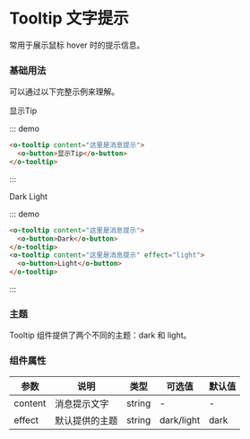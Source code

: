 <script>
  export default {
    data() {
      return {
        tableData: [{
            date: '2016-05-02',
            name: '王小虎',
            address: '上海市普陀区金沙江路 1518 弄'
          }, {
            date: '2016-05-04',
            name: '王小虎',
            address: '上海市普陀区金沙江路 1517 弄'
          }, {
            date: '2016-05-01',
            name: '王小虎',
            address: '上海市普陀区金沙江路 1519 弄'
          }, {
            date: '2016-05-03',
            name: '王小虎',
            address: '上海市普陀区金沙江路 1516 弄'
          }]
      };
    }
  }
</script>
<style lang="less" type="text/less" scoped>
</style>

# Tooltip 文字提示

常用于展示鼠标 hover 时的提示信息。

### 基础用法

可以通过以下完整示例来理解。

<div class="demo-block">
  <div>
    <o-tooltip content="这里是消息提示">
      <o-button>显示Tip</o-button>
    </o-tooltip>
  </div>
</div>

::: demo

```html
<o-tooltip content="这里是消息提示">
  <o-button>显示Tip</o-button>
</o-tooltip>
```

:::

<div class="demo-block">
  <div>
    <o-tooltip content="这里是消息提示">
      <o-button>Dark</o-button>
    </o-tooltip>
    <o-tooltip content="这里是消息提示" effect="light">
      <o-button>Light</o-button>
    </o-tooltip>
  </div>
</div>

::: demo

```html
<o-tooltip content="这里是消息提示">
  <o-button>Dark</o-button>
</o-tooltip>
<o-tooltip content="这里是消息提示" effect="light">
  <o-button>Light</o-button>
</o-tooltip>
```

:::

### 主题

Tooltip 组件提供了两个不同的主题：dark 和 light。

### 组件属性

| 参数    | 说明           | 类型   | 可选值     | 默认值 |
| ------- | -------------- | ------ | ---------- | ------ |
| content | 消息提示文字   | string | -          | -      |
| effect  | 默认提供的主题 | string | dark/light | dark   |
